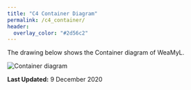 ```yaml
---
title: "C4 Container Diagram"
permalink: /c4_container/
header:
  overlay_color: "#2d56c2" 
---
```


The drawing below shows the Container diagram of WeaMyL.

![Container diagram](http://www.plantuml.com/plantuml/proxy?cache=no&src=https://raw.githubusercontent.com/metno/weamyl/master/architecture/container.puml)

**Last Updated:** 9 December 2020

